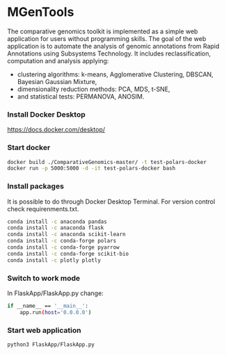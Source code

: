 # MGenTools

The comparative genomics toolkit is implemented as a simple web application for users without programming skills.
The goal of the web application is to automate the analysis of genomic annotations from Rapid Annotations using Subsystems Technology.
It includes reclassification, computation and analysis applying:
- clustering algorithms: k-means, Agglomerative Clustering, DBSCAN, Bayesian Gaussian Mixture,
- dimensionality reduction methods: PCA, MDS, t-SNE,
- and statistical tests: PERMANOVA, ANOSIM.

### Install Docker Desktop
https://docs.docker.com/desktop/

### Start docker
```bash
docker build ./ComparativeGenomics-master/ -t test-polars-docker
docker run -p 5000:5000 -d -it test-polars-docker bash
```

### Install packages
It is possible to do through Docker Desktop Terminal.
For version control check requirenments.txt.
```bash 
conda install -c anaconda pandas 
conda install -c anaconda flask
conda install -c anaconda scikit-learn 
conda install -c conda-forge polars
conda install -c conda-forge pyarrow
conda install -c conda-forge scikit-bio
conda install -c plotly plotly
```

### Switch to work mode
In FlaskApp/FlaskApp.py change:
```bash 
if __name__ == '__main__':
    app.run(host='0.0.0.0')
```

### Start web application
```bash 
python3 FlaskApp/FlaskApp.py
```
